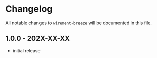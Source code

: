 # Changelog

All notable changes to `wirement-breeze` will be documented in this file.

## 1.0.0 - 202X-XX-XX

- initial release
